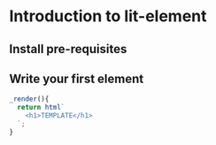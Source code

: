 <head>
    <link rel="stylesheet" href="../readme.css">
    <link rel="stylesheet" href="../../prism.css">
</head>
<body>

# Introduction to lit-element

## Install pre-requisites

## Write your first element


```js
_render(){
  return html`
    <h1>TEMPLATE</h1>
  `;
}
```

<script src="../../prism.js"></script>
</body>
